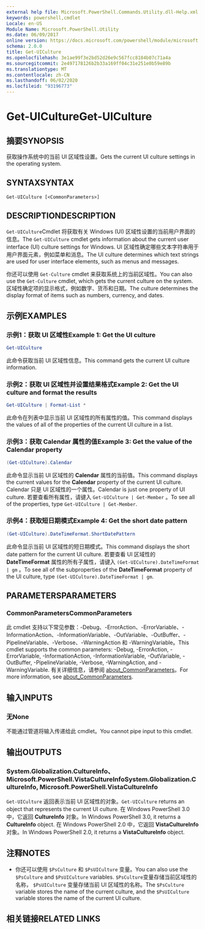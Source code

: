 ```yaml
---
external help file: Microsoft.PowerShell.Commands.Utility.dll-Help.xml
keywords: powershell,cmdlet
Locale: en-US
Module Name: Microsoft.PowerShell.Utility
ms.date: 06/09/2017
online version: https://docs.microsoft.com/powershell/module/microsoft.powershell.utility/get-uiculture?view=powershell-7.1&WT.mc_id=ps-gethelp
schema: 2.0.0
title: Get-UICulture
ms.openlocfilehash: 3e1ae99f3e2bd52d26e9c567fcc8184b07c71a4a
ms.sourcegitcommit: 2e497178126b2b33a169ff04c31e251e0b59e89b
ms.translationtype: MT
ms.contentlocale: zh-CN
ms.lasthandoff: 06/02/2020
ms.locfileid: "93196773"
---
```

# <span data-ttu-id="a09fe-103">Get-UICulture</span><span class="sxs-lookup"><span data-stu-id="a09fe-103">Get-UICulture</span></span>

## <span data-ttu-id="a09fe-104">摘要</span><span class="sxs-lookup"><span data-stu-id="a09fe-104">SYNOPSIS</span></span>
<span data-ttu-id="a09fe-105">获取操作系统中的当前 UI 区域性设置。</span><span class="sxs-lookup"><span data-stu-id="a09fe-105">Gets the current UI culture settings in the operating system.</span></span>

## <span data-ttu-id="a09fe-106">SYNTAX</span><span class="sxs-lookup"><span data-stu-id="a09fe-106">SYNTAX</span></span>

```
Get-UICulture [<CommonParameters>]
```

## <span data-ttu-id="a09fe-107">DESCRIPTION</span><span class="sxs-lookup"><span data-stu-id="a09fe-107">DESCRIPTION</span></span>

<span data-ttu-id="a09fe-108">`Get-UICulture`Cmdlet 将获取有关 Windows (UI) 区域性设置的当前用户界面的信息。</span><span class="sxs-lookup"><span data-stu-id="a09fe-108">The `Get-UICulture` cmdlet gets information about the current user interface (UI) culture settings for Windows.</span></span>
<span data-ttu-id="a09fe-109">UI 区域性确定哪些文本字符串用于用户界面元素，例如菜单和消息。</span><span class="sxs-lookup"><span data-stu-id="a09fe-109">The UI culture determines which text strings are used for user interface elements, such as menus and messages.</span></span>

<span data-ttu-id="a09fe-110">你还可以使用 `Get-Culture` cmdlet 来获取系统上的当前区域性。</span><span class="sxs-lookup"><span data-stu-id="a09fe-110">You can also use the `Get-Culture` cmdlet, which gets the current culture on the system.</span></span>
<span data-ttu-id="a09fe-111">区域性确定项的显示格式，例如数字、货币和日期。</span><span class="sxs-lookup"><span data-stu-id="a09fe-111">The culture determines the display format of items such as numbers, currency, and dates.</span></span>

## <span data-ttu-id="a09fe-112">示例</span><span class="sxs-lookup"><span data-stu-id="a09fe-112">EXAMPLES</span></span>

### <span data-ttu-id="a09fe-113">示例1：获取 UI 区域性</span><span class="sxs-lookup"><span data-stu-id="a09fe-113">Example 1: Get the UI culture</span></span>

```powershell
Get-UICulture
```

<span data-ttu-id="a09fe-114">此命令获取当前 UI 区域性信息。</span><span class="sxs-lookup"><span data-stu-id="a09fe-114">This command gets the current UI culture information.</span></span>

### <span data-ttu-id="a09fe-115">示例2：获取 UI 区域性并设置结果格式</span><span class="sxs-lookup"><span data-stu-id="a09fe-115">Example 2: Get the UI culture and format the results</span></span>

```powershell
Get-UICulture | Format-List *
```

<span data-ttu-id="a09fe-116">此命令在列表中显示当前 UI 区域性的所有属性的值。</span><span class="sxs-lookup"><span data-stu-id="a09fe-116">This command displays the values of all of the properties of the current UI culture in a list.</span></span>

### <span data-ttu-id="a09fe-117">示例3：获取 Calendar 属性的值</span><span class="sxs-lookup"><span data-stu-id="a09fe-117">Example 3: Get the value of the Calendar property</span></span>

```powershell
(Get-UICulture).Calendar
```

<span data-ttu-id="a09fe-118">此命令显示当前 UI 区域性的 **Calendar** 属性的当前值。</span><span class="sxs-lookup"><span data-stu-id="a09fe-118">This command displays the current values for the **Calendar** property of the current UI culture.</span></span>
<span data-ttu-id="a09fe-119">Calendar 只是 UI 区域性的一个属性。</span><span class="sxs-lookup"><span data-stu-id="a09fe-119">Calendar is just one property of UI culture.</span></span>
<span data-ttu-id="a09fe-120">若要查看所有属性，请键入 `Get-UICulture | Get-Member` 。</span><span class="sxs-lookup"><span data-stu-id="a09fe-120">To see all of the properties, type `Get-UICulture | Get-Member`.</span></span>

### <span data-ttu-id="a09fe-121">示例4：获取短日期模式</span><span class="sxs-lookup"><span data-stu-id="a09fe-121">Example 4: Get the short date pattern</span></span>

```powershell
(Get-UICulture).DateTimeFormat.ShortDatePattern
```

<span data-ttu-id="a09fe-122">此命令显示当前 UI 区域性的短日期模式。</span><span class="sxs-lookup"><span data-stu-id="a09fe-122">This command displays the short date pattern for the current UI culture.</span></span>
<span data-ttu-id="a09fe-123">若要查看 UI 区域性的 **DateTimeFormat** 属性的所有子属性，请键入 `(Get-UICulture).DateTimeFormat | gm` 。</span><span class="sxs-lookup"><span data-stu-id="a09fe-123">To see all of the subproperties of the **DateTimeFormat** property of the UI culture, type `(Get-UICulture).DateTimeFormat | gm`.</span></span>

## <span data-ttu-id="a09fe-124">PARAMETERS</span><span class="sxs-lookup"><span data-stu-id="a09fe-124">PARAMETERS</span></span>

### <span data-ttu-id="a09fe-125">CommonParameters</span><span class="sxs-lookup"><span data-stu-id="a09fe-125">CommonParameters</span></span>

<span data-ttu-id="a09fe-126">此 cmdlet 支持以下常见参数：-Debug、-ErrorAction、-ErrorVariable、-InformationAction、-InformationVariable、-OutVariable、-OutBuffer、-PipelineVariable、-Verbose、-WarningAction 和 -WarningVariable。</span><span class="sxs-lookup"><span data-stu-id="a09fe-126">This cmdlet supports the common parameters: -Debug, -ErrorAction, -ErrorVariable, -InformationAction, -InformationVariable, -OutVariable, -OutBuffer, -PipelineVariable, -Verbose, -WarningAction, and -WarningVariable.</span></span> <span data-ttu-id="a09fe-127">有关详细信息，请参阅 [about_CommonParameters](../Microsoft.PowerShell.Core/About/about_CommonParameters.md)。</span><span class="sxs-lookup"><span data-stu-id="a09fe-127">For more information, see [about_CommonParameters](../Microsoft.PowerShell.Core/About/about_CommonParameters.md).</span></span>

## <span data-ttu-id="a09fe-128">输入</span><span class="sxs-lookup"><span data-stu-id="a09fe-128">INPUTS</span></span>

### <span data-ttu-id="a09fe-129">无</span><span class="sxs-lookup"><span data-stu-id="a09fe-129">None</span></span>

<span data-ttu-id="a09fe-130">不能通过管道将输入传递给此 cmdlet。</span><span class="sxs-lookup"><span data-stu-id="a09fe-130">You cannot pipe input to this cmdlet.</span></span>

## <span data-ttu-id="a09fe-131">输出</span><span class="sxs-lookup"><span data-stu-id="a09fe-131">OUTPUTS</span></span>

### <span data-ttu-id="a09fe-132">System.Globalization.CultureInfo、Microsoft.PowerShell.VistaCultureInfo</span><span class="sxs-lookup"><span data-stu-id="a09fe-132">System.Globalization.CultureInfo, Microsoft.PowerShell.VistaCultureInfo</span></span>

<span data-ttu-id="a09fe-133">`Get-UICulture` 返回表示当前 UI 区域性的对象。</span><span class="sxs-lookup"><span data-stu-id="a09fe-133">`Get-UICulture` returns an object that represents the current UI culture.</span></span>
<span data-ttu-id="a09fe-134">在 Windows PowerShell 3.0 中，它返回 **CultureInfo** 对象。</span><span class="sxs-lookup"><span data-stu-id="a09fe-134">In Windows PowerShell 3.0, it returns a **CultureInfo** object.</span></span>
<span data-ttu-id="a09fe-135">在 Windows PowerShell 2.0 中，它返回 **VistaCultureInfo** 对象。</span><span class="sxs-lookup"><span data-stu-id="a09fe-135">In Windows PowerShell 2.0, it returns a **VistaCultureInfo** object.</span></span>

## <span data-ttu-id="a09fe-136">注释</span><span class="sxs-lookup"><span data-stu-id="a09fe-136">NOTES</span></span>

- <span data-ttu-id="a09fe-137">你还可以使用 `$PsCulture` 和 `$PsUICulture` 变量。</span><span class="sxs-lookup"><span data-stu-id="a09fe-137">You can also use the `$PsCulture` and `$PsUICulture` variables.</span></span> <span data-ttu-id="a09fe-138">`$PsCulture`变量存储当前区域性的名称， `$PsUICulture` 变量存储当前 UI 区域性的名称。</span><span class="sxs-lookup"><span data-stu-id="a09fe-138">The `$PsCulture` variable stores the name of the current culture, and the `$PsUICulture` variable stores the name of the current UI culture.</span></span>

## <span data-ttu-id="a09fe-139">相关链接</span><span class="sxs-lookup"><span data-stu-id="a09fe-139">RELATED LINKS</span></span>

